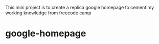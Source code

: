This mini project is to create a replica google homepage to cement my working knowledge from freecode camp
# google-homepage
